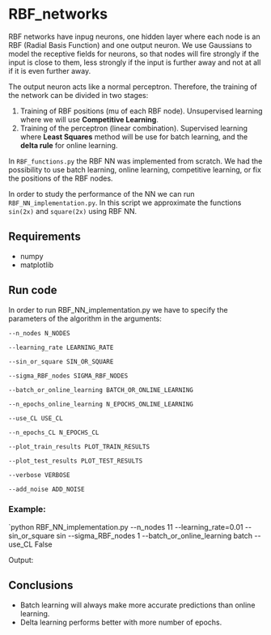 # RBF_networks

RBF networks have inpug neurons, one hidden layer where each node is an RBF (Radial Basis Function) and one output neuron. We use Gaussians to model the receptive fields for neurons, so that nodes will fire strongly if the input is close to them, less strongly if the input is further away and not at all if it is even further away.  

The output neuron acts like a normal perceptron. Therefore, the training of the network can be divided in two stages: 
1. Training of RBF positions (mu of each RBF node). Unsupervised learning where we will use <b>Competitive Learning</b>. 
2. Training of the perceptron (linear combination). Supervised learning where <b>Least Squares</b> method will be use for batch learning, and the <b>delta rule</b> for online learning. 

In `RBF_functions.py` the RBF NN was implemented from scratch. We had the possibility to use batch learning, online learning, competitive learning, or fix the positions of the RBF nodes. 

In order to study the performance of the NN we can run `RBF_NN_implementation.py`. In this script we approximate the functions `sin(2x)` and `square(2x)` using RBF NN. 

## Requirements
- numpy
- matplotlib 

## Run code 
In order to run RBF_NN_implementation.py we have to specify the parameters of the algorithm in the arguments:

  `--n_nodes N_NODES`
  
  `--learning_rate LEARNING_RATE`
  
  `--sin_or_square SIN_OR_SQUARE`
  
  `--sigma_RBF_nodes SIGMA_RBF_NODES`
  
  `--batch_or_online_learning BATCH_OR_ONLINE_LEARNING`
  
  `--n_epochs_online_learning N_EPOCHS_ONLINE_LEARNING`
  
  `--use_CL USE_CL`
  
  `--n_epochs_CL N_EPOCHS_CL`
  
  `--plot_train_results PLOT_TRAIN_RESULTS`
  
  `--plot_test_results PLOT_TEST_RESULTS`
  
  `--verbose VERBOSE`
  
  `--add_noise ADD_NOISE`

### Example: 
`python RBF_NN_implementation.py --n_nodes 11 --learning_rate=0.01 --sin_or_square sin --sigma_RBF_nodes 1 --batch_or_online_learning batch --use_CL False

Output:

## Conclusions
- Batch learning will always make more accurate predictions than online learning.
- Delta learning performs better with more number of epochs.

